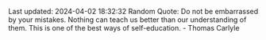 Last updated: 2024-04-02 18:32:32
Random Quote: Do not be embarrassed by your mistakes. Nothing can teach us better than our understanding of them. This is one of the best ways of self-education. - Thomas Carlyle